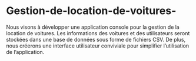 # Gestion-de-location-de-voitures-
Nous visons à développer une application console pour la gestion de la location de 
voitures. Les informations des voitures et des utilisateurs seront stockées dans une base 
de données sous forme de fichiers CSV. De plus, nous créerons une interface utilisateur 
conviviale pour simplifier l’utilisation de l’application.
